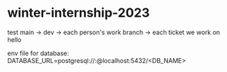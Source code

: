 # winter-internship-2023

test
main -> dev -> each person's work branch -> each ticket we work on
hello

env file for database:
DATABASE_URL=postgresql://<USERNAME>:<PASSWORD>@localhost:5432/<DB_NAME>